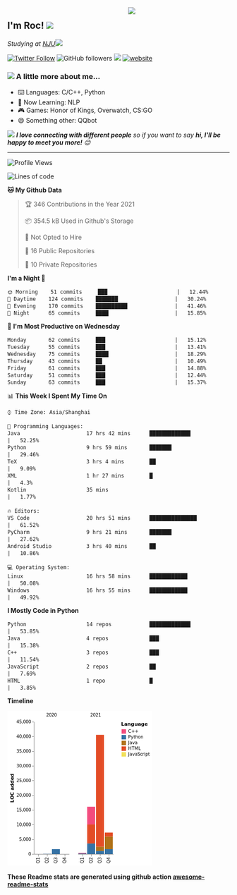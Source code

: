 <img align='right' src="https://media.giphy.com/media/M9gbBd9nbDrOTu1Mqx/giphy.gif" width="230">
<h2>I'm Roc! <img src="https://media.giphy.com/media/12oufCB0MyZ1Go/giphy.gif" width="50"></h2>
<p><em>Studying at <a href="http://www.nju.edu.cn">NJU</a><img src="https://media.giphy.com/media/WUlplcMpOCEmTGBtBW/giphy.gif" width="50"> 
</em></p>

[![Twitter Follow](https://img.shields.io/twitter/follow/Roc78862980?label=Follow)](https://twitter.com/intent/follow?screen_name=Roc78862980)
![GitHub followers](https://img.shields.io/github/followers/roc136?label=Follow&style=social)
![](https://visitor-badge.glitch.me/badge?page_id=Roc136.Roc136)
[![website](https://img.shields.io/badge/Website-46a2f1.svg?&style=flat-square&logo=Google-Chrome&logoColor=white&link=https://blog.roc136.top)](https://blog.roc136.top)
<!-- ![Waka Readme](https://github.com/anmol098/anmol098/workflows/Waka%20Readme/badge.svg) -->
<!-- [![Linkedin: anmol](https://img.shields.io/badge/-anmol-blue?style=flat-square&logo=Linkedin&logoColor=white&link=https://www.linkedin.com/in/anmol-p-singh/)](https://www.linkedin.com/in/anmol-p-singh/) -->

### <img src="https://media.giphy.com/media/VgCDAzcKvsR6OM0uWg/giphy.gif" width="50"> A little more about me...  

- ⌨️ Languages: C/C++, Python
- 🌱 Now Learning: NLP
- 🎮 Games: Honor of Kings, Overwatch, CS:GO
- 😄 Something other: QQbot

<img src="https://media.giphy.com/media/LnQjpWaON8nhr21vNW/giphy.gif" width="60"> <em><b>I love connecting with different people</b> so if you want to say <b>hi, I'll be happy to meet you more!</b> 😊</em>

---
<!--START_SECTION:waka-->
![Profile Views](http://img.shields.io/badge/Profile%20Views-3-blue)

![Lines of code](https://img.shields.io/badge/From%20Hello%20World%20I%27ve%20Written-65996%20lines%20of%20code-blue)

**🐱 My Github Data** 

> 🏆 346 Contributions in the Year 2021
 > 
> 📦 354.5 kB Used in Github's Storage 
 > 
> 🚫 Not Opted to Hire
 > 
> 📜 16 Public Repositories 
 > 
> 🔑 10 Private Repositories  
 > 
**I'm a Night 🦉** 

```text
🌞 Morning    51 commits     ███                      |   12.44% 
🌆 Daytime    124 commits    ███████                  |   30.24% 
🌃 Evening    170 commits    ██████████               |   41.46% 
🌙 Night      65 commits     ████                     |   15.85%

```
📅 **I'm Most Productive on Wednesday** 

```text
Monday       62 commits     ███                      |   15.12% 
Tuesday      55 commits     ███                      |   13.41% 
Wednesday    75 commits     ████                     |   18.29% 
Thursday     43 commits     ██                       |   10.49% 
Friday       61 commits     ███                      |   14.88% 
Saturday     51 commits     ███                      |   12.44% 
Sunday       63 commits     ███                      |   15.37%

```


📊 **This Week I Spent My Time On** 

```text
⌚︎ Time Zone: Asia/Shanghai

💬 Programming Languages: 
Java                     17 hrs 42 mins      █████████████            |   52.25% 
Python                   9 hrs 59 mins       ███████                  |   29.46% 
TeX                      3 hrs 4 mins        ██                       |   9.09% 
XML                      1 hr 27 mins        █                        |   4.3% 
Kotlin                   35 mins                                      |   1.77%

🔥 Editors: 
VS Code                  20 hrs 51 mins      ███████████████          |   61.52% 
PyCharm                  9 hrs 21 mins       ███████                  |   27.62% 
Android Studio           3 hrs 40 mins       ██                       |   10.86%

💻 Operating System: 
Linux                    16 hrs 58 mins      ████████████             |   50.08% 
Windows                  16 hrs 55 mins      ████████████             |   49.92%

```

**I Mostly Code in Python** 

```text
Python                   14 repos            █████████████            |   53.85% 
Java                     4 repos             ███                      |   15.38% 
C++                      3 repos             ███                      |   11.54% 
JavaScript               2 repos             ██                       |   7.69% 
HTML                     1 repo              █                        |   3.85%

```


**Timeline**

![Chart not found](https://raw.githubusercontent.com/Roc136/Roc136/master/charts/bar_graph.png) 


<!--END_SECTION:waka-->

**These Readme stats are generated using github action [awesome-readme-stats](https://github.com/Roc136/waka-readme-stats)**
